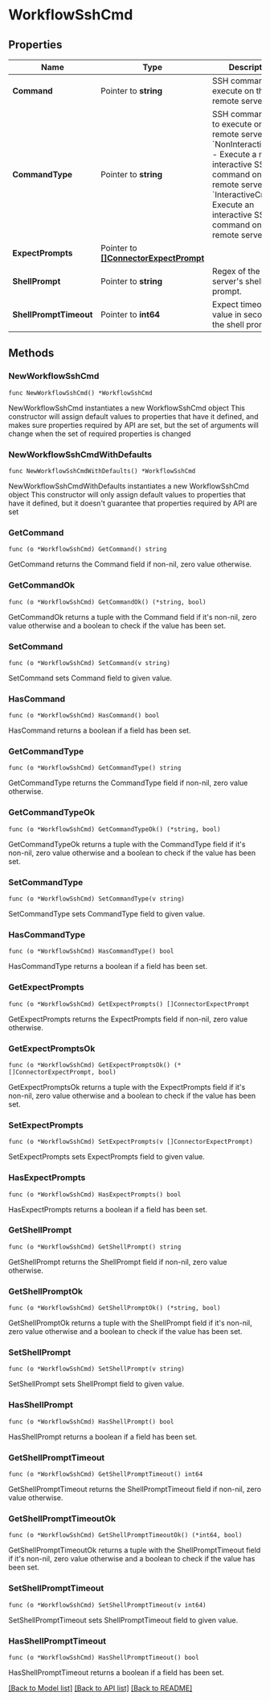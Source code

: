 # WorkflowSshCmd

## Properties

Name | Type | Description | Notes
------------ | ------------- | ------------- | -------------
**Command** | Pointer to **string** | SSH command to execute on the remote server. | [optional] 
**CommandType** | Pointer to **string** | SSH command type to execute on the remote server. * &#x60;NonInteractiveCmd&#x60; - Execute a non-interactive SSH command on the remote server. * &#x60;InteractiveCmd&#x60; - Execute an interactive SSH command on the remote server. | [optional] [default to "NonInteractiveCmd"]
**ExpectPrompts** | Pointer to [**[]ConnectorExpectPrompt**](connector.ExpectPrompt.md) |  | [optional] 
**ShellPrompt** | Pointer to **string** | Regex of the remote server&#39;s shell prompt. | [optional] 
**ShellPromptTimeout** | Pointer to **int64** | Expect timeout value in seconds for the shell prompt. | [optional] 

## Methods

### NewWorkflowSshCmd

`func NewWorkflowSshCmd() *WorkflowSshCmd`

NewWorkflowSshCmd instantiates a new WorkflowSshCmd object
This constructor will assign default values to properties that have it defined,
and makes sure properties required by API are set, but the set of arguments
will change when the set of required properties is changed

### NewWorkflowSshCmdWithDefaults

`func NewWorkflowSshCmdWithDefaults() *WorkflowSshCmd`

NewWorkflowSshCmdWithDefaults instantiates a new WorkflowSshCmd object
This constructor will only assign default values to properties that have it defined,
but it doesn't guarantee that properties required by API are set

### GetCommand

`func (o *WorkflowSshCmd) GetCommand() string`

GetCommand returns the Command field if non-nil, zero value otherwise.

### GetCommandOk

`func (o *WorkflowSshCmd) GetCommandOk() (*string, bool)`

GetCommandOk returns a tuple with the Command field if it's non-nil, zero value otherwise
and a boolean to check if the value has been set.

### SetCommand

`func (o *WorkflowSshCmd) SetCommand(v string)`

SetCommand sets Command field to given value.

### HasCommand

`func (o *WorkflowSshCmd) HasCommand() bool`

HasCommand returns a boolean if a field has been set.

### GetCommandType

`func (o *WorkflowSshCmd) GetCommandType() string`

GetCommandType returns the CommandType field if non-nil, zero value otherwise.

### GetCommandTypeOk

`func (o *WorkflowSshCmd) GetCommandTypeOk() (*string, bool)`

GetCommandTypeOk returns a tuple with the CommandType field if it's non-nil, zero value otherwise
and a boolean to check if the value has been set.

### SetCommandType

`func (o *WorkflowSshCmd) SetCommandType(v string)`

SetCommandType sets CommandType field to given value.

### HasCommandType

`func (o *WorkflowSshCmd) HasCommandType() bool`

HasCommandType returns a boolean if a field has been set.

### GetExpectPrompts

`func (o *WorkflowSshCmd) GetExpectPrompts() []ConnectorExpectPrompt`

GetExpectPrompts returns the ExpectPrompts field if non-nil, zero value otherwise.

### GetExpectPromptsOk

`func (o *WorkflowSshCmd) GetExpectPromptsOk() (*[]ConnectorExpectPrompt, bool)`

GetExpectPromptsOk returns a tuple with the ExpectPrompts field if it's non-nil, zero value otherwise
and a boolean to check if the value has been set.

### SetExpectPrompts

`func (o *WorkflowSshCmd) SetExpectPrompts(v []ConnectorExpectPrompt)`

SetExpectPrompts sets ExpectPrompts field to given value.

### HasExpectPrompts

`func (o *WorkflowSshCmd) HasExpectPrompts() bool`

HasExpectPrompts returns a boolean if a field has been set.

### GetShellPrompt

`func (o *WorkflowSshCmd) GetShellPrompt() string`

GetShellPrompt returns the ShellPrompt field if non-nil, zero value otherwise.

### GetShellPromptOk

`func (o *WorkflowSshCmd) GetShellPromptOk() (*string, bool)`

GetShellPromptOk returns a tuple with the ShellPrompt field if it's non-nil, zero value otherwise
and a boolean to check if the value has been set.

### SetShellPrompt

`func (o *WorkflowSshCmd) SetShellPrompt(v string)`

SetShellPrompt sets ShellPrompt field to given value.

### HasShellPrompt

`func (o *WorkflowSshCmd) HasShellPrompt() bool`

HasShellPrompt returns a boolean if a field has been set.

### GetShellPromptTimeout

`func (o *WorkflowSshCmd) GetShellPromptTimeout() int64`

GetShellPromptTimeout returns the ShellPromptTimeout field if non-nil, zero value otherwise.

### GetShellPromptTimeoutOk

`func (o *WorkflowSshCmd) GetShellPromptTimeoutOk() (*int64, bool)`

GetShellPromptTimeoutOk returns a tuple with the ShellPromptTimeout field if it's non-nil, zero value otherwise
and a boolean to check if the value has been set.

### SetShellPromptTimeout

`func (o *WorkflowSshCmd) SetShellPromptTimeout(v int64)`

SetShellPromptTimeout sets ShellPromptTimeout field to given value.

### HasShellPromptTimeout

`func (o *WorkflowSshCmd) HasShellPromptTimeout() bool`

HasShellPromptTimeout returns a boolean if a field has been set.


[[Back to Model list]](../README.md#documentation-for-models) [[Back to API list]](../README.md#documentation-for-api-endpoints) [[Back to README]](../README.md)



